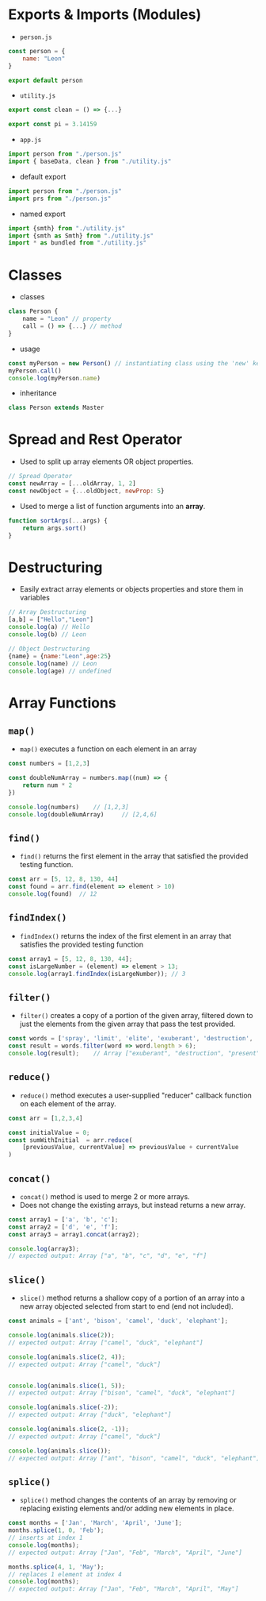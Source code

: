 # Exports & Imports (Modules)

- `person.js`
```js
const person = {
    name: "Leon"
}

export default person
```

- `utility.js`
```js
export const clean = () => {...}

export const pi = 3.14159
```

- `app.js`
```js
import person from "./person.js"
import { baseData, clean } from "./utility.js"
```

- default export
```js
import person from "./person.js"
import prs from "./person.js"
```

- named export
```js
import {smth} from "./utility.js"
import {smth as Smth} from "./utility.js"
import * as bundled from "./utility.js"
```

# Classes

- classes
```js
class Person {
    name = "Leon" // property
    call = () => {...} // method
}
```

- usage
```js
const myPerson = new Person() // instantiating class using the 'new' keyword
myPerson.call()
console.log(myPerson.name)
```

- inheritance
```js
class Person extends Master
```

# Spread and Rest Operator

- Used to split up array elements OR object properties.
```js
// Spread Operator
const newArray = [...oldArray, 1, 2]
const newObject = {...oldObject, newProp: 5}
```

- Used to merge a list of function arguments into an **array**.
```js
function sortArgs(...args) {
    return args.sort()
}
```

# Destructuring

- Easily extract array elements or objects properties and store them in variables
```js
// Array Destructuring
[a,b] = ["Hello","Leon"]
console.log(a) // Hello
console.log(b) // Leon
```

```js
// Object Destructuring
{name} = {name:"Leon",age:25}
console.log(name) // Leon
console.log(age) // undefined
```

# Array Functions

## `map()`

- `map()` executes a function on each element in an array
```js
const numbers = [1,2,3]

const doubleNumArray = numbers.map((num) => {
    return num * 2
})

console.log(numbers)    // [1,2,3]
console.log(doubleNumArray)     // [2,4,6]
```

## `find()`

- `find()` returns the first element in the array that satisfied the provided testing function.
```js
const arr = [5, 12, 8, 130, 44]
const found = arr.find(element => element > 10)
console.log(found)  // 12
```

## `findIndex()`

- `findIndex()` returns the index of the first element in an array that satisfies the provided testing function
```js
const array1 = [5, 12, 8, 130, 44];
const isLargeNumber = (element) => element > 13;
console.log(array1.findIndex(isLargeNumber)); // 3
```

## `filter()`

- `filter()` creates a copy of a portion of the given array, filtered down to just the elements from the given array that pass the test provided.
```js
const words = ['spray', 'limit', 'elite', 'exuberant', 'destruction', 'present'];
const result = words.filter(word => word.length > 6);
console.log(result);    // Array ["exuberant", "destruction", "present"]
```

## `reduce()`

- `reduce()` method executes a user-supplied "reducer" callback function on each element of the array.
```js
const arr = [1,2,3,4]

const initialValue = 0;
const sumWithInitial  = arr.reduce(
    [previousValue, currentValue] => previousValue + currentValue
)
```

## `concat()`

- `concat()` method is used to merge 2 or more arrays.
- Does not change the existing arrays, but instead returns a new array.
```js
const array1 = ['a', 'b', 'c'];
const array2 = ['d', 'e', 'f'];
const array3 = array1.concat(array2);

console.log(array3); 
// expected output: Array ["a", "b", "c", "d", "e", "f"]
```

## `slice()`

- `slice()` method returns a shallow copy of a portion of an array into a new array objected selected from start to end (end not included).
```js
const animals = ['ant', 'bison', 'camel', 'duck', 'elephant'];

console.log(animals.slice(2));
// expected output: Array ["camel", "duck", "elephant"]

console.log(animals.slice(2, 4));
// expected output: Array ["camel", "duck"]


console.log(animals.slice(1, 5));
// expected output: Array ["bison", "camel", "duck", "elephant"]

console.log(animals.slice(-2));
// expected output: Array ["duck", "elephant"]

console.log(animals.slice(2, -1));
// expected output: Array ["camel", "duck"]

console.log(animals.slice());
// expected output: Array ["ant", "bison", "camel", "duck", "elephant"]
```

## `splice()`

- `splice()` method changes the contents of an array by removing or replacing existing elements and/or adding new elements in place.
```js
const months = ['Jan', 'March', 'April', 'June'];
months.splice(1, 0, 'Feb');
// inserts at index 1
console.log(months);
// expected output: Array ["Jan", "Feb", "March", "April", "June"]

months.splice(4, 1, 'May');
// replaces 1 element at index 4
console.log(months);
// expected output: Array ["Jan", "Feb", "March", "April", "May"]
```
